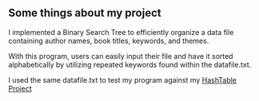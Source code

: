 ## Some things about my project

I implemented a Binary Search Tree to efficiently organize a data file containing author names, book titles, keywords, and themes.

With this program, users can easily input their file and have it sorted alphabetically by utilizing repeated keywords found within the datafile.txt.

I used the same datafile.txt to test my program against my [HashTable Project](https://github.com/sharmingaziani/Hash-Table)
